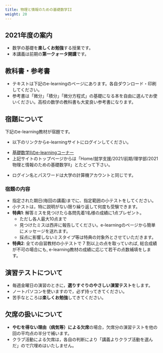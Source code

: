 ```yaml
---
title: 物理と情報のための基礎数学II
weight: 20
---
```


## 2021年度の案内

- 数学の基礎を**楽しくお勉強**する授業です。 
- 本講義は前期の**第一クォータ開講**です。

<!--
## お知らせ

- 6/7 (火) **基礎数学II**の初回講義
- 6/10 (金) **基礎数学I**の期末テスト(基礎数学Iはこれで終了)
- 6/14 (火) **基礎数学II**の第二回講義
-->


## 教科書・参考書

- テキストは下記のe-learningのページにあります。各自ダウンロード・印刷してください。
- 参考書は「微分」「積分」「微分方程式」の基礎になる本を自由に選んでお使いください。高校の数学の教科書も大変良い参考書になります。


## 宿題について

下記のe-learning教材が宿題です。

- 以下のリンクからe-learningサイトにログインしてください。
 + [基礎数学IIのe-learningコーナー](https://mdcs5.cc.yamaguchi-u.ac.jp/moodle/course/view.php?id=50322&noprocess)
 + 上記サイトのトップページからは「Home/就学支援/2021/前期/理学部/2021物理と情報のための基礎数学II」とたどって下さい。
-  ログイン名とパスワードは大学の計算機アカウントと同じです。

### 宿題の内容
- 指定された期日(毎回の講義)までに、指定範囲の小テストをしてください。
-  小テストは，特に説明がない限り繰り返して何度も受験できます。
-  **特典1**:  解答ミスを見つけたら各問先着1名様の成績に1点プレゼント。
	+ ただし各人最大10点まで
	+ 見つけたミスは西井に報告してください。e-learningのページから簡単にメッセージを送れます。
	+ 採点に影響しないミスタイプ等は特典の対象外とさせていただきます。
-  **特典2**: 全ての自習教材の小テストで 7 割以上の点を取っていれば, 総合成績が不可の場合にも, e-learning教材の成績に応じて若干の点数補填をします。

## 演習テストについて

- 毎週金曜日の演習のときに，**選りすぐりのやさしい演習テスト**をします。
- ノートパソコンを使いますので，必ず持ってきてください。
- 苦手なところは**楽しくお勉強**してきてください。

## 欠席の扱いについて

- **やむを得ない理由（病気等）による欠席**の場合，欠席分の演習テストを他の回の平均点の半分で補います。
- クラブ活動による欠席は，各自の判断により「講義よりクラブ活動を選んだ」ので穴埋めはいたしません。

